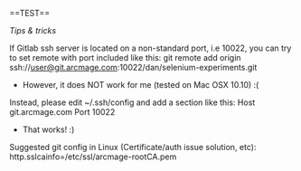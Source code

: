 ==TEST==

*Tips & tricks*

If Gitlab ssh server is located on a non-standard port, i.e 10022, 
you can try to set remote with port included like this:
    git remote add origin ssh://user@git.arcmage.com:10022/dan/selenium-experiments.git
- However, it does NOT work for me (tested on Mac OSX 10.10) :(

Instead, please edit ~/.ssh/config and add a section like this:
Host git.arcmage.com
    Port 10022

- That works! :)

Suggested git config in Linux (Certificate/auth issue solution, etc):
http.sslcainfo=/etc/ssl/arcmage-rootCA.pem
